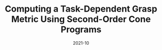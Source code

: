 ---
title: "Computing a Task-Dependent Grasp Metric Using Second-Order Cone Programs"
collection: publications
permalink: /publication/Grasp_Metric_IROS_2021
date: 2021-10
venue: 'IEEE/RSJ International Conference on Intelligent Robots and Systems (IROS) 2021'
paperurl: 'http://academicpages.github.io/files/paper3.pdf'
citation: 'A. Fakhari, A. Patankar, J.Xie and N. Chakraborty. Computing a Task-Dependent Grasp Metric Using Second-Order Cone Programs. <i>IEEE/RSJ International Conference on Intelligent Robots and Systems (IROS)</i>, Prague, Czech Republic, 2021.'
---